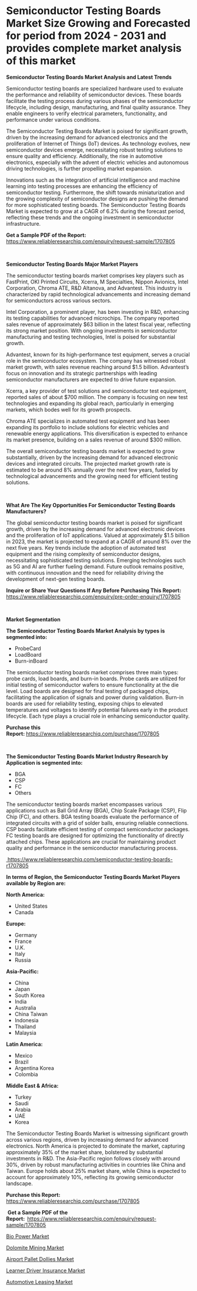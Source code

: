 <p><h1>Semiconductor Testing Boards Market Size Growing and Forecasted for period from 2024 - 2031 and provides complete market analysis of this market</h1></p><p><strong>Semiconductor Testing Boards Market Analysis and Latest Trends</strong></p>
<p><p>Semiconductor testing boards are specialized hardware used to evaluate the performance and reliability of semiconductor devices. These boards facilitate the testing process during various phases of the semiconductor lifecycle, including design, manufacturing, and final quality assurance. They enable engineers to verify electrical parameters, functionality, and performance under various conditions.</p><p>The Semiconductor Testing Boards Market is poised for significant growth, driven by the increasing demand for advanced electronics and the proliferation of Internet of Things (IoT) devices. As technology evolves, new semiconductor devices emerge, necessitating robust testing solutions to ensure quality and efficiency. Additionally, the rise in automotive electronics, especially with the advent of electric vehicles and autonomous driving technologies, is further propelling market expansion.</p><p>Innovations such as the integration of artificial intelligence and machine learning into testing processes are enhancing the efficiency of semiconductor testing. Furthermore, the shift towards miniaturization and the growing complexity of semiconductor designs are pushing the demand for more sophisticated testing boards. The Semiconductor Testing Boards Market is expected to grow at a CAGR of 6.2% during the forecast period, reflecting these trends and the ongoing investment in semiconductor infrastructure.</p></p>
<p><strong>Get a Sample PDF of the Report:&nbsp;</strong> <a href="https://www.reliableresearchiq.com/enquiry/request-sample/1707805?utm_campaign=1141&utm_medium=2&utm_source=Github&utm_content=ia&utm_term=07102024&utm_id=semiconductor-testing-boards">https://www.reliableresearchiq.com/enquiry/request-sample/1707805</a></p>
<p>&nbsp;</p>
<p><strong>Semiconductor Testing Boards Major Market Players</strong></p>
<p><p>The semiconductor testing boards market comprises key players such as FastPrint, OKI Printed Circuits, Xcerra, M Specialties, Nippon Avionics, Intel Corporation, Chroma ATE, R&D Altanova, and Advantest. This industry is characterized by rapid technological advancements and increasing demand for semiconductors across various sectors.</p><p>Intel Corporation, a prominent player, has been investing in R&D, enhancing its testing capabilities for advanced microchips. The company reported sales revenue of approximately $63 billion in the latest fiscal year, reflecting its strong market position. With ongoing investments in semiconductor manufacturing and testing technologies, Intel is poised for substantial growth.</p><p>Advantest, known for its high-performance test equipment, serves a crucial role in the semiconductor ecosystem. The company has witnessed robust market growth, with sales revenue reaching around $1.5 billion. Advantest’s focus on innovation and its strategic partnerships with leading semiconductor manufacturers are expected to drive future expansion.</p><p>Xcerra, a key provider of test solutions and semiconductor test equipment, reported sales of about $700 million. The company is focusing on new test technologies and expanding its global reach, particularly in emerging markets, which bodes well for its growth prospects.</p><p>Chroma ATE specializes in automated test equipment and has been expanding its portfolio to include solutions for electric vehicles and renewable energy applications. This diversification is expected to enhance its market presence, building on a sales revenue of around $300 million.</p><p>The overall semiconductor testing boards market is expected to grow substantially, driven by the increasing demand for advanced electronic devices and integrated circuits. The projected market growth rate is estimated to be around 8% annually over the next few years, fueled by technological advancements and the growing need for efficient testing solutions.</p></p>
<p>&nbsp;</p>
<p><strong>What Are The Key Opportunities For Semiconductor Testing Boards Manufacturers?</strong></p>
<p><p>The global semiconductor testing boards market is poised for significant growth, driven by the increasing demand for advanced electronic devices and the proliferation of IoT applications. Valued at approximately $1.5 billion in 2023, the market is projected to expand at a CAGR of around 8% over the next five years. Key trends include the adoption of automated test equipment and the rising complexity of semiconductor designs, necessitating sophisticated testing solutions. Emerging technologies such as 5G and AI are further fueling demand. Future outlook remains positive, with continuous innovation and the need for reliability driving the development of next-gen testing boards.</p></p>
<p><strong>Inquire or Share Your Questions If Any Before Purchasing This Report:</strong> <a href="https://www.reliableresearchiq.com/enquiry/pre-order-enquiry/1707805?utm_campaign=1141&utm_medium=2&utm_source=Github&utm_content=ia&utm_term=07102024&utm_id=semiconductor-testing-boards">https://www.reliableresearchiq.com/enquiry/pre-order-enquiry/1707805</a></p>
<p>&nbsp;</p>
<p><strong>Market Segmentation</strong></p>
<p><strong>The Semiconductor Testing Boards Market Analysis by types is segmented into:</strong></p>
<p><ul><li>ProbeCard</li><li>LoadBoard</li><li>Burn-inBoard</li></ul></p>
<p><p>The semiconductor testing boards market comprises three main types: probe cards, load boards, and burn-in boards. Probe cards are utilized for initial testing of semiconductor wafers to ensure functionality at the die level. Load boards are designed for final testing of packaged chips, facilitating the application of signals and power during validation. Burn-in boards are used for reliability testing, exposing chips to elevated temperatures and voltages to identify potential failures early in the product lifecycle. Each type plays a crucial role in enhancing semiconductor quality.</p></p>
<p><strong>Purchase this Report:&nbsp;</strong><a href="https://www.reliableresearchiq.com/purchase/1707805?utm_campaign=1141&utm_medium=2&utm_source=Github&utm_content=ia&utm_term=07102024&utm_id=semiconductor-testing-boards">https://www.reliableresearchiq.com/purchase/1707805</a></p>
<p>&nbsp;</p>
<p><strong>The Semiconductor Testing Boards Market Industry Research by Application is segmented into:</strong></p>
<p><ul><li>BGA</li><li>CSP</li><li>FC</li><li>Others</li></ul></p>
<p><p>The semiconductor testing boards market encompasses various applications such as Ball Grid Array (BGA), Chip Scale Package (CSP), Flip Chip (FC), and others. BGA testing boards evaluate the performance of integrated circuits with a grid of solder balls, ensuring reliable connections. CSP boards facilitate efficient testing of compact semiconductor packages. FC testing boards are designed for optimizing the functionality of directly attached chips. These applications are crucial for maintaining product quality and performance in the semiconductor manufacturing process.</p></p>
<p><a href="https://www.reliableresearchiq.com/semiconductor-testing-boards-r1707805?utm_campaign=1141&utm_medium=2&utm_source=Github&utm_content=ia&utm_term=07102024&utm_id=semiconductor-testing-boards">&nbsp;https://www.reliableresearchiq.com/semiconductor-testing-boards-r1707805</a></p>
<p><strong>In terms of Region, the Semiconductor Testing Boards Market Players available by Region are:</strong></p>
<p>
    <p> <strong> North America: </strong>
        <ul>
            <li>United States</li>
            <li>Canada</li>
        </ul>
        </p> 
    <p> <strong> Europe: </strong>
        <ul>
            <li>Germany</li>
            <li>France</li>
            <li>U.K.</li>
            <li>Italy</li>
            <li>Russia</li>
        </ul>
        </p> 
    <p> <strong> Asia-Pacific: </strong>
        <ul>
            <li>China</li>
            <li>Japan</li>
            <li>South Korea</li>
            <li>India</li>
            <li>Australia</li>
            <li>China Taiwan</li>
            <li>Indonesia</li>
            <li>Thailand</li>
            <li>Malaysia</li>
        </ul>
        </p> 
    <p> <strong> Latin America: </strong>
        <ul>
            <li>Mexico</li>
            <li>Brazil</li>
            <li>Argentina Korea</li>
            <li>Colombia</li>
        </ul>
        </p> 
    <p> <strong> Middle East & Africa: </strong>
        <ul>
            <li>Turkey</li>
            <li>Saudi</li>
            <li>Arabia</li>
            <li>UAE</li>
            <li>Korea</li>
        </ul>
    </p>
    </p>
<p><p>The Semiconductor Testing Boards Market is witnessing significant growth across various regions, driven by increasing demand for advanced electronics. North America is projected to dominate the market, capturing approximately 35% of the market share, bolstered by substantial investments in R&D. The Asia-Pacific region follows closely with around 30%, driven by robust manufacturing activities in countries like China and Taiwan. Europe holds about 25% market share, while China is expected to account for approximately 10%, reflecting its growing semiconductor landscape.</p></p>
<p><strong>Purchase this Report: </strong><a href="https://www.reliableresearchiq.com/purchase/1707805?utm_campaign=1141&utm_medium=2&utm_source=Github&utm_content=ia&utm_term=07102024&utm_id=semiconductor-testing-boards">https://www.reliableresearchiq.com/purchase/1707805</a></p>
<p>&nbsp;<strong>Get a Sample PDF of the Report:&nbsp;&nbsp;</strong><a href="https://www.reliableresearchiq.com/enquiry/request-sample/1707805?utm_campaign=1141&utm_medium=2&utm_source=Github&utm_content=ia&utm_term=07102024&utm_id=semiconductor-testing-boards">https://www.reliableresearchiq.com/enquiry/request-sample/1707805</a></p>
<p><strong></strong></p>
<p><p><a href="https://issuu.com/reportprime-2/docs/bio-power-market-size-2030.pptx?utm_campaign=1141&utm_medium=2&utm_source=Github&utm_content=ia&utm_term=07102024&utm_id=semiconductor-testing-boards">Bio Power Market</a></p><p><a href="https://issuu.com/reportprime-2/docs/dolomite-mining-market-size-2030.pp_32d04403b34e6a?utm_campaign=1141&utm_medium=2&utm_source=Github&utm_content=ia&utm_term=07102024&utm_id=semiconductor-testing-boards">Dolomite Mining Market</a></p><p><a href="https://github.com/AlesiaDushku574/Market-Research-Report-List-1/blob/main/airport-pallet-dollies-market.md?utm_campaign=1141&utm_medium=2&utm_source=Github&utm_content=ia&utm_term=07102024&utm_id=semiconductor-testing-boards">Airport Pallet Dollies Market</a></p><p><a href="https://www.linkedin.com/pulse/pioneering-growth-analyzing-global-learner-driver-insurance-nd8be?utm_campaign=1141&utm_medium=2&utm_source=Github&utm_content=ia&utm_term=07102024&utm_id=semiconductor-testing-boards">Learner Driver Insurance Market</a></p><p><a href="https://www.linkedin.com/pulse/global-automotive-leasing-market-trends-innovations-forward-looking-ad0me?utm_campaign=1141&utm_medium=2&utm_source=Github&utm_content=ia&utm_term=07102024&utm_id=semiconductor-testing-boards">Automotive Leasing Market</a></p></p>